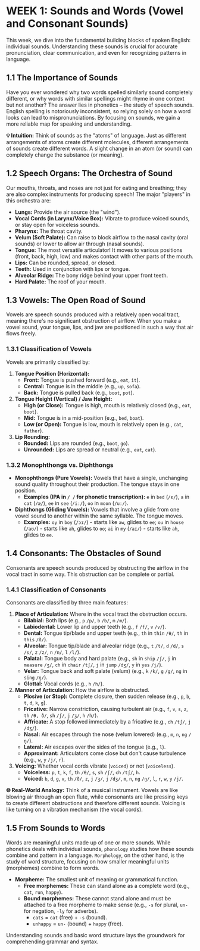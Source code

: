 # WEEK 1: Sounds and Words (Vowel and Consonant Sounds)

This week, we dive into the fundamental building blocks of spoken English: individual sounds. Understanding these sounds is crucial for accurate pronunciation, clear communication, and even for recognizing patterns in language.

## 1.1 The Importance of Sounds

Have you ever wondered why two words spelled similarly sound completely different, or why words with similar spellings might rhyme in one context but not another? The answer lies in phonetics – the study of speech sounds. English spelling is notoriously inconsistent, so relying solely on how a word looks can lead to mispronunciations. By focusing on sounds, we gain a more reliable map for speaking and understanding.

**💡 Intuition:** Think of sounds as the "atoms" of language. Just as different arrangements of atoms create different molecules, different arrangements of sounds create different words. A slight change in an atom (or sound) can completely change the substance (or meaning).

## 1.2 Speech Organs: The Orchestra of Sound

Our mouths, throats, and noses are not just for eating and breathing; they are also complex instruments for producing speech! The major "players" in this orchestra are:

*   **Lungs:** Provide the air source (the "wind").
*   **Vocal Cords (in Larynx/Voice Box):** Vibrate to produce voiced sounds, or stay open for voiceless sounds.
*   **Pharynx:** The throat cavity.
*   **Velum (Soft Palate):** Can raise to block airflow to the nasal cavity (oral sounds) or lower to allow air through (nasal sounds).
*   **Tongue:** The most versatile articulator! It moves to various positions (front, back, high, low) and makes contact with other parts of the mouth.
*   **Lips:** Can be rounded, spread, or closed.
*   **Teeth:** Used in conjunction with lips or tongue.
*   **Alveolar Ridge:** The bony ridge behind your upper front teeth.
*   **Hard Palate:** The roof of your mouth.

## 1.3 Vowels: The Open Road of Sound

Vowels are speech sounds produced with a relatively open vocal tract, meaning there's no significant obstruction of airflow. When you make a vowel sound, your tongue, lips, and jaw are positioned in such a way that air flows freely.

### 1.3.1 Classification of Vowels

Vowels are primarily classified by:

1.  **Tongue Position (Horizontal):**
    *   **Front:** Tongue is pushed forward (e.g., `eat`, `it`).
    *   **Central:** Tongue is in the middle (e.g., `up`, `sofa`).
    *   **Back:** Tongue is pulled back (e.g., `boot`, `pot`).
2.  **Tongue Height (Vertical) / Jaw Height:**
    *   **High (or Close):** Tongue is high, mouth is relatively closed (e.g., `eat`, `boot`).
    *   **Mid:** Tongue is in a mid-position (e.g., `bed`, `boat`).
    *   **Low (or Open):** Tongue is low, mouth is relatively open (e.g., `cat`, `father`).
3.  **Lip Rounding:**
    *   **Rounded:** Lips are rounded (e.g., `boot`, `go`).
    *   **Unrounded:** Lips are spread or neutral (e.g., `eat`, `cat`).

### 1.3.2 Monophthongs vs. Diphthongs

*   **Monophthongs (Pure Vowels):** Vowels that have a single, unchanging sound quality throughout their production. The tongue stays in one position.
    *   **Examples (IPA in `/ /` for phonetic transcription):** `e` in `bed` (`/ɛ/`), `a` in `cat` (`/æ/`), `ee` in `see` (`/iː/`), `oo` in `moon` (`/uː/`).
*   **Diphthongs (Gliding Vowels):** Vowels that involve a glide from one vowel sound to another within the same syllable. The tongue moves.
    *   **Examples:** `oy` in `boy` (`/ɔɪ/`) - starts like `aw`, glides to `ee`; `ou` in `house` (`/aʊ/`) - starts like `ah`, glides to `oo`; `ai` in `my` (`/aɪ/`) - starts like `ah`, glides to `ee`.

## 1.4 Consonants: The Obstacles of Sound

Consonants are speech sounds produced by obstructing the airflow in the vocal tract in some way. This obstruction can be complete or partial.

### 1.4.1 Classification of Consonants

Consonants are classified by three main features:

1.  **Place of Articulation:** Where in the vocal tract the obstruction occurs.
    *   **Bilabial:** Both lips (e.g., `p` `/p/`, `b` `/b/`, `m` `/m/`).
    *   **Labiodental:** Lower lip and upper teeth (e.g., `f` `/f/`, `v` `/v/`).
    *   **Dental:** Tongue tip/blade and upper teeth (e.g., `th` in `thin` `/θ/`, `th` in `this` `/ð/`).
    *   **Alveolar:** Tongue tip/blade and alveolar ridge (e.g., `t` `/t/`, `d` `/d/`, `s` `/s/`, `z` `/z/`, `n` `/n/`, `l` `/l/`).
    *   **Palatal:** Tongue body and hard palate (e.g., `sh` in `ship` `/ʃ/`, `j` in `measure` `/ʒ/`, `ch` in `chair` `/tʃ/`, `j` in `jump` `/dʒ/`, `y` in `yes` `/j/`).
    *   **Velar:** Tongue back and soft palate (velum) (e.g., `k` `/k/`, `g` `/g/`, `ng` in `sing` `/ŋ/`).
    *   **Glottal:** Vocal cords (e.g., `h` `/h/`).
2.  **Manner of Articulation:** How the airflow is obstructed.
    *   **Plosive (or Stop):** Complete closure, then sudden release (e.g., `p`, `b`, `t`, `d`, `k`, `g`).
    *   **Fricative:** Narrow constriction, causing turbulent air (e.g., `f`, `v`, `s`, `z`, `th` `/θ, ð/`, `sh` `/ʃ/`, `j` `/ʒ/`, `h` `/h/`).
    *   **Affricate:** A stop followed immediately by a fricative (e.g., `ch` `/tʃ/`, `j` `/dʒ/`).
    *   **Nasal:** Air escapes through the nose (velum lowered) (e.g., `m`, `n`, `ng` `/ŋ/`).
    *   **Lateral:** Air escapes over the sides of the tongue (e.g., `l`).
    *   **Approximant:** Articulators come close but don't cause turbulence (e.g., `w`, `y` `/j/`, `r`).
3.  **Voicing:** Whether vocal cords vibrate (`voiced`) or not (`voiceless`).
    *   **Voiceless:** `p`, `t`, `k`, `f`, `th` `/θ/`, `s`, `sh` `/ʃ/`, `ch` `/tʃ/`, `h`.
    *   **Voiced:** `b`, `d`, `g`, `v`, `th` `/ð/`, `z`, `j` `/ʒ/`, `j` `/dʒ/`, `m`, `n`, `ng` `/ŋ/`, `l`, `r`, `w`, `y` `/j/`.

**🌐 Real-World Analogy:** Think of a musical instrument. Vowels are like blowing air through an open flute, while consonants are like pressing keys to create different obstructions and therefore different sounds. Voicing is like turning on a vibration mechanism (the vocal cords).

## 1.5 From Sounds to Words

Words are meaningful units made up of one or more sounds. While phonetics deals with individual sounds, `phonology` studies how these sounds combine and pattern in a language. `Morphology`, on the other hand, is the study of word structure, focusing on how smaller meaningful units (morphemes) combine to form words.

*   **Morpheme:** The smallest unit of meaning or grammatical function.
    *   **Free morphemes:** These can stand alone as a complete word (e.g., `cat`, `run`, `happy`).
    *   **Bound morphemes:** These cannot stand alone and must be attached to a free morpheme to make sense (e.g., `-s` for plural, `un-` for negation, `-ly` for adverbs).
        *   `cats` = `cat` (free) + `-s` (bound).
        *   `unhappy` = `un-` (bound) + `happy` (free).

Understanding sounds and basic word structure lays the groundwork for comprehending grammar and syntax.